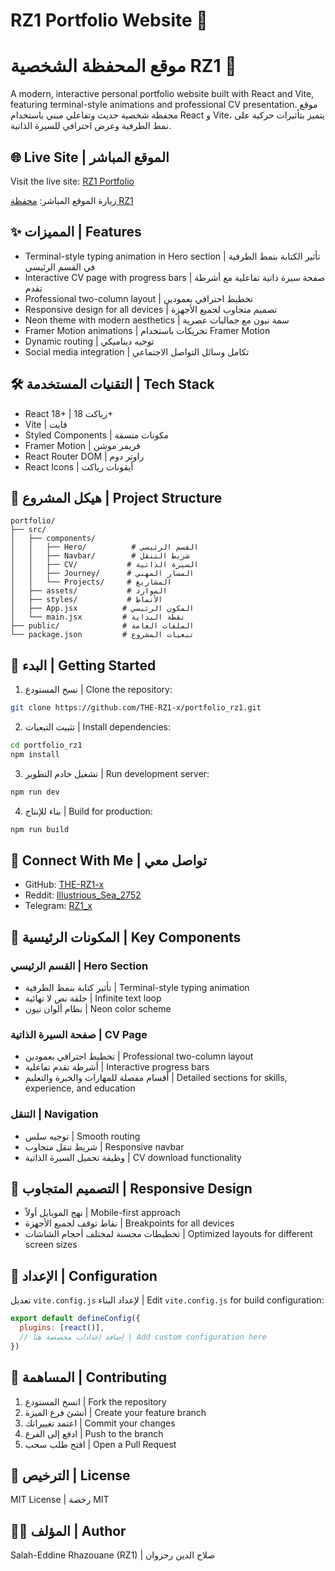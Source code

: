 # RZ1 Portfolio Website 🚀
# موقع المحفظة الشخصية RZ1 🚀

A modern, interactive personal portfolio website built with React and Vite, featuring terminal-style animations and professional CV presentation.
موقع محفظة شخصية حديث وتفاعلي مبني باستخدام React و Vite، يتميز بتأثيرات حركية على نمط الطرفية وعرض احترافي للسيرة الذاتية.

## 🌐 Live Site | الموقع المباشر

Visit the live site: [RZ1 Portfolio](https://the-rz1-x.github.io/portfolio_rz1/)

زيارة الموقع المباشر: [محفظة RZ1](https://the-rz1-x.github.io/portfolio_rz1/)

## ✨ المميزات | Features

- Terminal-style typing animation in Hero section | تأثير الكتابة بنمط الطرفية في القسم الرئيسي
- Interactive CV page with progress bars | صفحة سيرة ذاتية تفاعلية مع أشرطة تقدم
- Professional two-column layout | تخطيط احترافي بعمودين
- Responsive design for all devices | تصميم متجاوب لجميع الأجهزة
- Neon theme with modern aesthetics | سمة نيون مع جماليات عصرية
- Framer Motion animations | تحريكات باستخدام Framer Motion
- Dynamic routing | توجيه ديناميكي
- Social media integration | تكامل وسائل التواصل الاجتماعي

## 🛠️ التقنيات المستخدمة | Tech Stack

- React 18+ | رياكت 18+
- Vite | فايت
- Styled Components | مكونات منسقة
- Framer Motion | فريمر موشن
- React Router DOM | راوتر دوم
- React Icons | أيقونات رياكت

## 📁 هيكل المشروع | Project Structure

```
portfolio/
├── src/
│   ├── components/
│   │   ├── Hero/          # القسم الرئيسي
│   │   ├── Navbar/        # شريط التنقل
│   │   ├── CV/           # السيرة الذاتية
│   │   ├── Journey/      # المسار المهني
│   │   └── Projects/     # المشاريع
│   ├── assets/           # الموارد
│   ├── styles/           # الأنماط
│   ├── App.jsx          # المكون الرئيسي
│   └── main.jsx         # نقطة البداية
├── public/              # الملفات العامة
└── package.json         # تبعيات المشروع
```

## 🚀 البدء | Getting Started

1. نسخ المستودع | Clone the repository:
```bash
git clone https://github.com/THE-RZ1-x/portfolio_rz1.git
```

2. تثبيت التبعيات | Install dependencies:
```bash
cd portfolio_rz1
npm install
```

3. تشغيل خادم التطوير | Run development server:
```bash
npm run dev
```

4. بناء للإنتاج | Build for production:
```bash
npm run build
```

## 🔗 Connect With Me | تواصل معي

- GitHub: [THE-RZ1-x](https://github.com/THE-RZ1-x)
- Reddit: [Illustrious_Sea_2752](https://www.reddit.com/user/Illustrious_Sea_2752/)
- Telegram: [RZ1_x](https://t.me/RZ1_x)

## 🎨 المكونات الرئيسية | Key Components

### القسم الرئيسي | Hero Section
- تأثير كتابة بنمط الطرفية | Terminal-style typing animation
- حلقة نص لا نهائية | Infinite text loop
- نظام ألوان نيون | Neon color scheme

### صفحة السيرة الذاتية | CV Page
- تخطيط احترافي بعمودين | Professional two-column layout
- أشرطة تقدم تفاعلية | Interactive progress bars
- أقسام مفصلة للمهارات والخبرة والتعليم | Detailed sections for skills, experience, and education

### التنقل | Navigation
- توجيه سلس | Smooth routing
- شريط تنقل متجاوب | Responsive navbar
- وظيفة تحميل السيرة الذاتية | CV download functionality

## 📱 التصميم المتجاوب | Responsive Design

- نهج الموبايل أولاً | Mobile-first approach
- نقاط توقف لجميع الأجهزة | Breakpoints for all devices
- تخطيطات محسنة لمختلف أحجام الشاشات | Optimized layouts for different screen sizes

## 🔧 الإعداد | Configuration

تعديل `vite.config.js` لإعداد البناء | Edit `vite.config.js` for build configuration:
```javascript
export default defineConfig({
  plugins: [react()],
  // إضافة إعدادات مخصصة هنا | Add custom configuration here
})
```

## 🤝 المساهمة | Contributing

1. انسخ المستودع | Fork the repository
2. أنشئ فرع الميزة | Create your feature branch
3. اعتمد تغييراتك | Commit your changes
4. ادفع إلى الفرع | Push to the branch
5. افتح طلب سحب | Open a Pull Request

## 📄 الترخيص | License

MIT License | رخصة MIT

## 👨‍💻 المؤلف | Author

Salah-Eddine Rhazouane (RZ1) | صلاح الدين رحزوان
